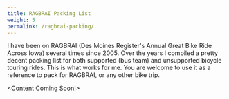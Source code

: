 ```yaml
---
title: RAGBRAI Packing List
weight: 5
permalink: /ragbrai-packing/
---
```

I have been on RAGBRAI (Des Moines Register's Annual Great Bike Ride Across Iowa) several times since 2005. Over the years I compiled a pretty decent packing list for both supported (bus team) and unsupported bicycle touring rides. This is what works for me. You are welcome to use it as a reference to pack for RAGBRAI, or any other bike trip.

<Content Coming Soon!>
